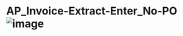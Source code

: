 # AP_Invoice-Extract-Enter_No-PO![image](https://user-images.githubusercontent.com/74902576/226500472-c6b8ba29-bca4-4990-b60f-3305fe7302b7.png)
